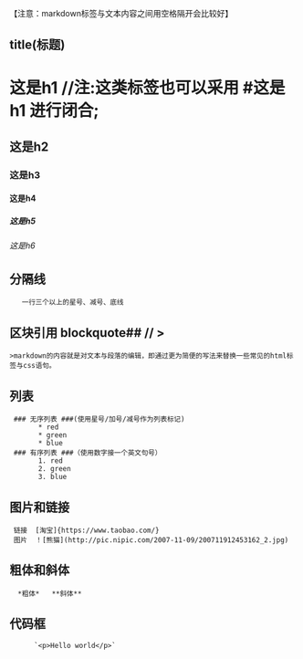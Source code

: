 
   【注意：markdown标签与文本内容之间用空格隔开会比较好】


## title(标题) ##

   # 这是h1    //注:这类标签也可以采用 #这是h1 进行闭合;
   ## 这是h2
   ###  这是h3
   ####  这是h4
   #####  这是h5
   ######  这是h6


## 分隔线 ##
       一行三个以上的星号、减号、底线



## 区块引用 blockquote##     // >

    >markdown的内容就是对文本与段落的编辑，即通过更为简便的写法来替换一些常见的html标签与css语句。


## 列表 ##
     ### 无序列表 ###(使用星号/加号/减号作为列表标记)
           * red
           * green
           * blue
     ### 有序列表 ###（使用数字接一个英文句号）
           1. red
           2. green
           3. blue

## 图片和链接 ##
     链接  [淘宝]{https://www.taobao.com/}
     图片  ！[熊猫](http://pic.nipic.com/2007-11-09/200711912453162_2.jpg)

## 粗体和斜体 ##
      *粗体*   **斜体**

## 代码框 ##
          `<p>Hello world</p>`

